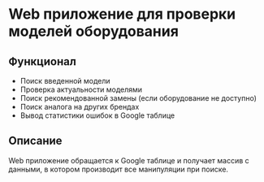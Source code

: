 # Web приложение для проверки моделей оборудования

## Функционал

- Поиск введенной модели
- Проверка актуальности моделями
- Поиск рекомендованной замены (если оборудование не доступно)
- Поиск аналога на других брендах
- Вывод статистики ошибок в Google таблице

## Описание
Web приложение обращается к Google таблице и получает массив с данными, в котором производит все манипуляции при поиске.